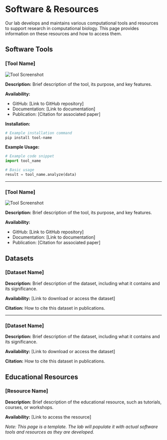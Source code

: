 # Software & Resources

Our lab develops and maintains various computational tools and resources to support research in computational biology. This page provides information on these resources and how to access them.

## Software Tools

### [Tool Name]

![Tool Screenshot](../assets/images/research/placeholder.png)

**Description:** Brief description of the tool, its purpose, and key features.

**Availability:** 
- GitHub: [Link to GitHub repository]
- Documentation: [Link to documentation]
- Publication: [Citation for associated paper]

**Installation:**
```bash
# Example installation command
pip install tool-name
```

**Example Usage:**
```python
# Example code snippet
import tool_name

# Basic usage
result = tool_name.analyze(data)
```

---

### [Tool Name]

![Tool Screenshot](../assets/images/research/placeholder.png)

**Description:** Brief description of the tool, its purpose, and key features.

**Availability:** 
- GitHub: [Link to GitHub repository]
- Documentation: [Link to documentation]
- Publication: [Citation for associated paper]

## Datasets

### [Dataset Name]

**Description:** Brief description of the dataset, including what it contains and its significance.

**Availability:** [Link to download or access the dataset]

**Citation:** How to cite this dataset in publications.

---

### [Dataset Name]

**Description:** Brief description of the dataset, including what it contains and its significance.

**Availability:** [Link to download or access the dataset]

**Citation:** How to cite this dataset in publications.

## Educational Resources

### [Resource Name]

**Description:** Brief description of the educational resource, such as tutorials, courses, or workshops.

**Availability:** [Link to access the resource]

*Note: This page is a template. The lab will populate it with actual software tools and resources as they are developed.*
